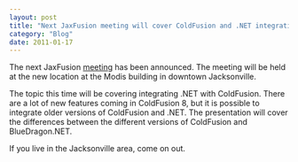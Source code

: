 ```yaml
---
layout: post
title: "Next JaxFusion meeting will cover ColdFusion and .NET integration"
category: "Blog"
date: 2011-01-17
---
```



The next JaxFusion [meeting](http://maps.google.com/maps?f=q&hl=en&q=1+W+Independent+Dr,+Jacksonville,+Duval,+Florida+32202,+United+States&sll=30.32422,-81.65848&sspn=1.164049,1.851196&ie=UTF8&cd=2&om=1&ll=30.326175,-81.658287&spn=0.008557,0.014462&z=16&iwloc=addr) has been announced. The meeting will be held at the new location at the Modis building in downtown Jacksonville.

The topic this time will be covering integrating .NET with ColdFusion. There are a lot of new features coming in ColdFusion 8, but it is possible to integrate older versions of ColdFusion and .NET. The presentation will cover the differences between the different versions of ColdFusion and BlueDragon.NET.

If you live in the Jacksonville area, come on out.